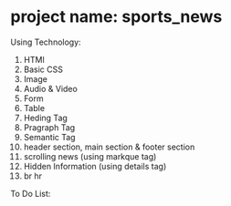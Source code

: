 # project name: sports_news

Using Technology:

1. HTMl
2. Basic CSS
3. Image
4. Audio & Video
5. Form
6. Table
7. Heding Tag 
8. Pragraph Tag 
9. Semantic Tag 
10. header section, main section & footer section
11. scrolling news (using markque tag)
12. Hidden Information (using details tag)
13. br hr &nbsp; 

To Do List:



